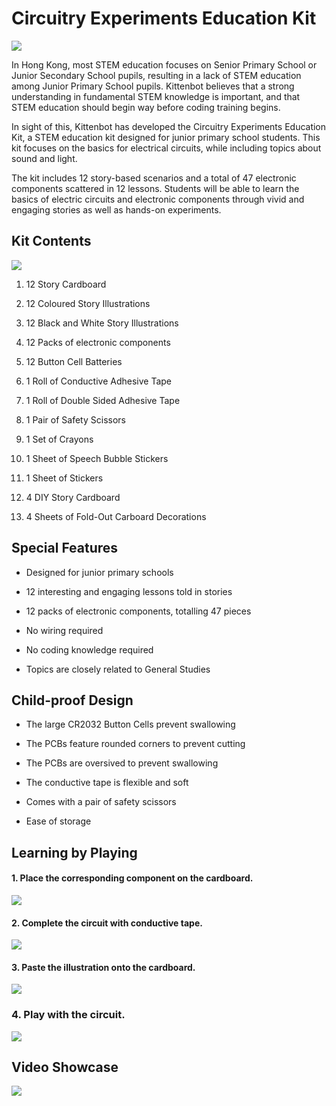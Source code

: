 # Circuitry Experiments Education Kit

![](images/3.jpg)

In Hong Kong, most STEM education focuses on Senior Primary School or Junior Secondary School pupils, resulting in a lack of STEM education among Junior Primary School pupils. Kittenbot believes that a strong understanding in fundamental STEM knowledge is important, and that STEM education should begin way before coding training begins.

In sight of this, Kittenbot has developed the Circuitry Experiments Education Kit, a STEM education kit designed for junior primary school students. This kit focuses on the basics for electrical circuits, while including topics about sound and light.

The kit includes 12 story-based scenarios and a total of 47 electronic components scattered in 12 lessons. Students will be able to learn the basics of electric circuits and electronic components through vivid and engaging stories as well as hands-on experiments.

## Kit Contents

![](images/2.jpg)

1. 12 Story Cardboard

2. 12 Coloured Story Illustrations

3. 12 Black and White Story Illustrations

4. 12 Packs of electronic components

5. 12 Button Cell Batteries

6. 1 Roll of Conductive Adhesive Tape

7. 1 Roll of Double Sided Adhesive Tape

8. 1 Pair of Safety Scissors

9. 1 Set of Crayons

10. 1 Sheet of Speech Bubble Stickers

11. 1 Sheet of Stickers

12. 4 DIY Story Cardboard

13. 4 Sheets of Fold-Out Carboard Decorations

## Special Features

- Designed for junior primary schools

- 12 interesting and engaging lessons told in stories

- 12 packs of electronic components, totalling 47 pieces

- No wiring required

- No coding knowledge required

- Topics are closely related to General Studies

## Child-proof Design

- The large CR2032 Button Cells prevent swallowing

- The PCBs feature rounded corners to prevent cutting

- The PCBs are oversived to prevent swallowing

- The conductive tape is flexible and soft

- Comes with a pair of safety scissors

- Ease of storage

## Learning by Playing

#### 1. Place the corresponding component on the cardboard.

![](images/4.png)

#### 2. Complete the circuit with conductive tape.

![](images/5.png)

#### 3. Paste the illustration onto the cardboard.

![](images/6.png)

### 4. Play with the circuit.

![](images/7.png)

## Video Showcase

[![](images/1.png)](https://www.youtube.com/watch?v=4kmj-qQupyQ)